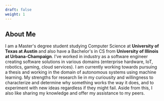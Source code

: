 ```yaml
---
draft: false
weight: 1
---
```

## About Me

I am a Master's degree student studying Computer Science at **University of Texas at Austin** and also have a Bachelor's in CS from **University of Illinois at Urbana-Champaign**. I've worked in industry as a software engineer creating software solutions in various domains (enterprise hardware, IoT, robotics, gaming, cloud services). I am currently working towards pursuing a thesis and working in the domain of autonomous systems using machine learning. My strengths for research lie in my curiousity and willingness to characterize and determine why something works the way it does, and to experiment with new ideas regardless if they might fail. Aside from this, I also like sharing my knowledge and offer my assistance to my peers.
